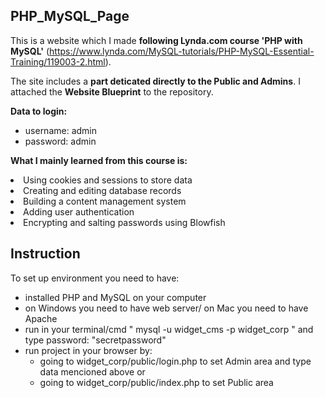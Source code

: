 ## PHP_MySQL_Page

This is a website which I made <b>following Lynda.com course 'PHP with MySQL'</b> (https://www.lynda.com/MySQL-tutorials/PHP-MySQL-Essential-Training/119003-2.html). 

The site includes a <b>part deticated directly to the Public and Admins</b>. I attached the <b>Website Blueprint</b> to the repository. 

<b>Data to login: </b>
<ul>
    <li>username: admin</li>
    <li>password: admin</li>
</ul>

<b>What I mainly learned from this course is:</b>
<li>Using cookies and sessions to store data</li>
<li>Creating and editing database records</li>
<li>Building a content management system</li>
<li>Adding user authentication</li>
<li>Encrypting and salting passwords using Blowfish</li>


## Instruction
To set up environment you need to have:
<ul>
<li>installed PHP and MySQL on your computer</li>
<li>on Windows you need to have web server/ on Mac you need to have Apache</li>
<li>run in your terminal/cmd " mysql -u widget_cms -p widget_corp " and type password: "secretpassword"</li>
<li>run project in your browser by: 
<ul>
<li>going to widget_corp/public/login.php to set Admin area and type data mencioned above or</li>
<li>going to widget_corp/public/index.php to set Public area </li>
</ul>
</li>
</ul>
